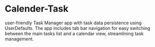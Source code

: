 # Calender-Task
user-friendly Task Manager app with task data persistence using UserDefaults. The app includes tab bar navigation for easy switching between the main tasks list and a calendar view, streamlining task management.
